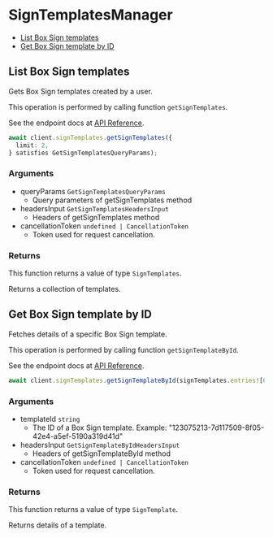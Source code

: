 # SignTemplatesManager

- [List Box Sign templates](#list-box-sign-templates)
- [Get Box Sign template by ID](#get-box-sign-template-by-id)

## List Box Sign templates

Gets Box Sign templates created by a user.

This operation is performed by calling function `getSignTemplates`.

See the endpoint docs at
[API Reference](https://developer.box.com/reference/get-sign-templates/).

<!-- sample get_sign_templates -->

```ts
await client.signTemplates.getSignTemplates({
  limit: 2,
} satisfies GetSignTemplatesQueryParams);
```

### Arguments

- queryParams `GetSignTemplatesQueryParams`
  - Query parameters of getSignTemplates method
- headersInput `GetSignTemplatesHeadersInput`
  - Headers of getSignTemplates method
- cancellationToken `undefined | CancellationToken`
  - Token used for request cancellation.

### Returns

This function returns a value of type `SignTemplates`.

Returns a collection of templates.

## Get Box Sign template by ID

Fetches details of a specific Box Sign template.

This operation is performed by calling function `getSignTemplateById`.

See the endpoint docs at
[API Reference](https://developer.box.com/reference/get-sign-templates-id/).

<!-- sample get_sign_templates_id -->

```ts
await client.signTemplates.getSignTemplateById(signTemplates.entries![0].id!);
```

### Arguments

- templateId `string`
  - The ID of a Box Sign template. Example: "123075213-7d117509-8f05-42e4-a5ef-5190a319d41d"
- headersInput `GetSignTemplateByIdHeadersInput`
  - Headers of getSignTemplateById method
- cancellationToken `undefined | CancellationToken`
  - Token used for request cancellation.

### Returns

This function returns a value of type `SignTemplate`.

Returns details of a template.
